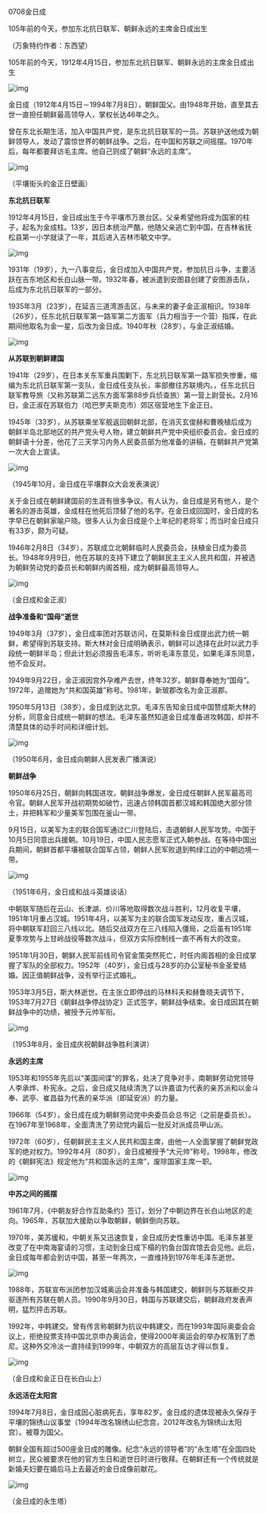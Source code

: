 0708金日成

105年前的今天，参加东北抗日联军、朝鲜永远的主席金日成出生

（万象特约作者：东西望）

105年前的今天，1912年4月15日，参加东北抗日联军、朝鲜永远的主席金日成出生

![img](file:///Users/liangqiang/git/WanxiangWrite/E%E5%8E%86%E5%8F%B2%E4%BB%8A%E5%A4%A9/2017%E5%B9%B47%E6%9C%88/0706%E9%87%91%E6%97%A5%E6%88%90x/105年前的今天，参加东北抗日联军、朝鲜永远的主席金日成出生_files/0(1))

金日成（1912年4月15日－1994年7月8日），朝鲜国父。由1948年开始，直至其去世一直担任朝鲜最高领导人，掌权长达46年之久。

曾在东北长期生活，加入中国共产党，是东北抗日联军的一员。苏联护送他成为朝鲜领导人，发动了震惊世界的朝鲜战争。之后，在中国和苏联之间摇摆。1970年后，每年都要拜访毛主席。他自己则成了朝鲜“永远的主席”。

![img](file:///Users/liangqiang/git/WanxiangWrite/E%E5%8E%86%E5%8F%B2%E4%BB%8A%E5%A4%A9/2017%E5%B9%B47%E6%9C%88/0706%E9%87%91%E6%97%A5%E6%88%90x/105年前的今天，参加东北抗日联军、朝鲜永远的主席金日成出生_files/0(2))

（平壤街头的金正日壁画）

**东北抗日联军**

1912年4月15日，金日成出生于今平壤市万景台区。父亲希望他将成为国家的柱子，起名为金成柱。13岁，因日本统治严酷，他随父亲逃亡到中国，在吉林省抚松县第一小学就读了一年，其后进入吉林市毓文中学。

![img](file:///Users/liangqiang/git/WanxiangWrite/E%E5%8E%86%E5%8F%B2%E4%BB%8A%E5%A4%A9/2017%E5%B9%B47%E6%9C%88/0706%E9%87%91%E6%97%A5%E6%88%90x/105年前的今天，参加东北抗日联军、朝鲜永远的主席金日成出生_files/0(3))

1931年（19岁），九一八事变后，金日成加入中国共产党，参加抗日斗争，主要活跃在吉东地区和长白山脉一带。1932年春，被派遣到安图县创建了安图游击队，后成为东北抗日联军的一部分。

1935年3月（23岁），在延吉三道湾游击区，与未来的妻子金正淑相识。1938年（26岁），任东北抗日联军第一路军第二方面军（兵力相当于一个营）指挥，在此期间他取名为金一星，后改为金日成。1940年秋（28岁），与金正淑结婚。

![img](file:///Users/liangqiang/git/WanxiangWrite/E%E5%8E%86%E5%8F%B2%E4%BB%8A%E5%A4%A9/2017%E5%B9%B47%E6%9C%88/0706%E9%87%91%E6%97%A5%E6%88%90x/105年前的今天，参加东北抗日联军、朝鲜永远的主席金日成出生_files/0(4))

**从苏联到朝鲜建国**

1941年（29岁），在日本关东军重兵围剿下，东北抗日联军第一路军损失惨重，缩编为东北抗日联军第一支队，金日成任支队长，率部撤往苏联境内。，任东北抗日联军教导旅（又称苏联第二远东方面军第88步兵侦查旅）第一营上尉营长。2月16日，金正淑在苏联伯力（哈巴罗夫斯克市）郊区宿营地生下金正日。

1945年（33岁），从苏联乘坐军舰返回朝鲜北部，在消灭玄俊赫和曹晚植后成为朝鲜半岛北部地区的共产党头号人物，建立朝鲜共产党中央组织委员会。金日成的朝鲜语十分差，他花了三天学习内务人民委员部为他准备的讲稿，在朝鲜共产党第一次大会上宣读。

![img](file:///Users/liangqiang/git/WanxiangWrite/E%E5%8E%86%E5%8F%B2%E4%BB%8A%E5%A4%A9/2017%E5%B9%B47%E6%9C%88/0706%E9%87%91%E6%97%A5%E6%88%90x/105年前的今天，参加东北抗日联军、朝鲜永远的主席金日成出生_files/0(5))

（1945年10月，金日成在平壤群众大会发表演说）

关于金日成在朝鲜建国前的生涯有很多争议。有人认为，金日成是另有他人，是个著名的游击英雄，金成柱在他死后顶替了他的名字。在金日成回国时，金日成的名字早已在朝鲜家喻户晓。很多人认为金日成是个上年纪的老将军；而当时金日成只有33岁，颇为可疑。

1946年2月8日（34岁），苏联成立北朝鲜临时人民委员会，扶植金日成为委员长。1948年9月9日，他在苏联的支持下建立了朝鲜民主主义人民共和国，并被选为朝鲜劳动党的委员长和朝鲜内阁首相，成为朝鲜最高领导人。

![img](file:///Users/liangqiang/git/WanxiangWrite/E%E5%8E%86%E5%8F%B2%E4%BB%8A%E5%A4%A9/2017%E5%B9%B47%E6%9C%88/0706%E9%87%91%E6%97%A5%E6%88%90x/105年前的今天，参加东北抗日联军、朝鲜永远的主席金日成出生_files/0(6))

（金日成和金正淑）

**战争准备和“国母”逝世**

1949年3月（37岁），金日成率团对苏联访问，在莫斯科金日成提出武力统一朝鲜，希望得到苏联支持。斯大林对金日成明确表示，朝鲜可以选择在此时以武力手段统一朝鲜半岛；但此计划必须报告毛泽东，听听毛泽东意见，如果毛泽东同意，他不会反对。

1949年9月22日，金正淑因宫外孕难产去世，终年32岁。朝鲜尊奉她为“国母”。1972年，追赠她为“共和国英雄”称号。1981年，新玻郡改名为金正淑郡。

1950年5月13日（38岁），金日成到达北京。毛泽东告知金日成中国赞成斯大林的分析，同意金日成统一朝鲜的想法。毛泽东虽然知道金日成准备进攻韩国，却并不清楚具体的动手时间和详细计划。

![img](file:///Users/liangqiang/git/WanxiangWrite/E%E5%8E%86%E5%8F%B2%E4%BB%8A%E5%A4%A9/2017%E5%B9%B47%E6%9C%88/0706%E9%87%91%E6%97%A5%E6%88%90x/105年前的今天，参加东北抗日联军、朝鲜永远的主席金日成出生_files/0(7))

（1950年6月，金日成向朝鲜人民发表广播演说）

**朝鲜战争**

1950年6月25日，朝鲜向韩国进攻，朝鲜战争爆发，金日成任朝鲜人民军最高司令官。朝鲜人民军开战初期势如破竹，迅速占领韩国首都汉城和韩国绝大部分领土，并把韩军和少量美军包围在釜山一带。

9月15日，以美军为主的联合国军通过仁川登陆后，击退朝鲜人民军攻势。中国于10月5日同意出兵援朝。10月19日，中国人民志愿军正式入朝参战。在等待中国出兵期间，朝鲜首都平壤被联合国军占领，朝鲜人民军败退到鸭绿江边的中朝边境一带。

![img](file:///Users/liangqiang/git/WanxiangWrite/E%E5%8E%86%E5%8F%B2%E4%BB%8A%E5%A4%A9/2017%E5%B9%B47%E6%9C%88/0706%E9%87%91%E6%97%A5%E6%88%90x/105年前的今天，参加东北抗日联军、朝鲜永远的主席金日成出生_files/0(8))

（1951年6月，金日成和战斗英雄谈话）

中朝联军随后在云山、长津湖、价川等地取得数次战斗胜利，12月收复平壤，1951年1月重占汉城。1951年4月，以美军为主的联合国军发动反攻，重占汉城，将中朝联军赶回三八线以北。随后交战双方在三八线陷入僵局，之后虽有1951年夏季攻势与上甘岭战役等数次战斗，但双方实际控制线一直不再有大的改变。

1951年1月30日，朝鲜人民军前线司令官金策突然死亡，时任内阁首相的金日成掌握了军队的全部权力。1952年（40岁），金日成与28岁的办公室秘书金圣爱结婚。因正值朝鲜战争，没有举行正式婚礼。

1953年3月5日，斯大林逝世。在主张立即停战的马林科夫和赫鲁晓夫调节下，1953年7月27日《朝鲜战争停战协定》正式签字，朝鲜战争结束。金日成因其在朝鲜战争中的功绩，被授予元帅军衔。

![img](file:///Users/liangqiang/git/WanxiangWrite/E%E5%8E%86%E5%8F%B2%E4%BB%8A%E5%A4%A9/2017%E5%B9%B47%E6%9C%88/0706%E9%87%91%E6%97%A5%E6%88%90x/105年前的今天，参加东北抗日联军、朝鲜永远的主席金日成出生_files/0(9))

（1953年8月，金日成庆祝朝鲜战争胜利演讲）

**永远的主席**

1953年和1955年先后以“美国间谍”的罪名，处决了竞争对手，南朝鲜劳动党领导人李承烨、朴宪永。之后，金日成又陆续清洗了以许嘉谊为代表的亲苏派和以金斗奉、武亭、崔昌益为代表的亲华派（即延安派）的力量。

1966年（54岁），金日成在成为朝鲜劳动党中央委员会总书记（之前是委员长）。在1967年至1968年，全面清洗了劳动党内最后一批反对派成员甲山派。

1972年（60岁），任朝鲜民主主义人民共和国主席，由他一人全面掌握了朝鲜党政军的绝对权力。1992年4月（80岁），金日成被授予“大元帅”称号。1998年，修改的《朝鲜宪法》规定他为“共和国永远的主席”，废除国家主席一职。

![img](file:///Users/liangqiang/git/WanxiangWrite/E%E5%8E%86%E5%8F%B2%E4%BB%8A%E5%A4%A9/2017%E5%B9%B47%E6%9C%88/0706%E9%87%91%E6%97%A5%E6%88%90x/105年前的今天，参加东北抗日联军、朝鲜永远的主席金日成出生_files/0(10))

**中苏之间的摇摆**

1961年7月，《中朝友好合作互助条约》签订，划分了中朝边界在长白山地区的走向。1965年，苏联加大援助以争取朝鲜，朝鲜倒向苏联。

1970年，美苏缓和，中朝关系又迅速恢复，金日成历史性重访中国。毛泽东甚至改变了在中南海宴请的习惯，主动到金日成下榻的钓鱼台国宾馆去会见他。此后，金日成每年都会到访中国，甚至一年两次，一直维持到1976年毛泽东逝世。

![img](file:///Users/liangqiang/git/WanxiangWrite/E%E5%8E%86%E5%8F%B2%E4%BB%8A%E5%A4%A9/2017%E5%B9%B47%E6%9C%88/0706%E9%87%91%E6%97%A5%E6%88%90x/105年前的今天，参加东北抗日联军、朝鲜永远的主席金日成出生_files/0(11))

1988年，苏联宣布派团参加汉城奥运会并准备与韩国建交，朝鲜则与苏联断交并驱逐所有苏联在朝人员。1990年9月30日，韩国与苏联建交后，朝鲜政府发表声明，猛烈抨击苏联。

1992年，中韩建交。曾有传言称朝鲜为抗议中韩建交，而在1993年国际奥委会会议上，拒绝投票支持中国北京申办奥运会，使得2000年奥运会的举办权落到了悉尼。这种外交冷淡一直持续到1999年，中朝双方的高层互访才得以恢复。

![img](file:///Users/liangqiang/git/WanxiangWrite/E%E5%8E%86%E5%8F%B2%E4%BB%8A%E5%A4%A9/2017%E5%B9%B47%E6%9C%88/0706%E9%87%91%E6%97%A5%E6%88%90x/105年前的今天，参加东北抗日联军、朝鲜永远的主席金日成出生_files/0(12))

（金日成和金正日在长白山上）

**永远活在太阳宫**

1994年7月8日，金日成因心脏病死去，享年82岁。金日成的遗体现被永久保存于平壤的锦绣山议事堂（1994年改名锦绣山纪念宫，2012年改名为锦绣山太阳宫）。被尊为国父。

朝鲜全国有超过500座金日成的雕像。纪念“永远的领导者”的“永生塔”在全国四处树立，民众被要求在他的官方生日和逝世日时进行敬拜。在朝鲜还有一个传统就是新婚夫妇要在婚后马上去最近的金日成像前献花。

![img](file:///Users/liangqiang/git/WanxiangWrite/E%E5%8E%86%E5%8F%B2%E4%BB%8A%E5%A4%A9/2017%E5%B9%B47%E6%9C%88/0706%E9%87%91%E6%97%A5%E6%88%90x/105年前的今天，参加东北抗日联军、朝鲜永远的主席金日成出生_files/0(13))

（金日成的永生塔）